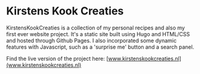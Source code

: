 # Kirstens Kook Creaties

KirstensKookCreaties is a collection of my personal recipes and also my first ever website project. It's a static site built using Hugo and HTML/CSS and hosted through Github Pages. I also incorporated some dynamic features with Javascript, such as a 'surprise me' button and a search panel. 

Find the live version of the project here: [www.kirstenskookcreaties.nl](www.kirstenskookcreaties.nl)